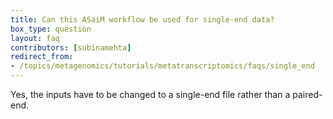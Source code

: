 ```yaml
---
title: Can this ASaiM workflow be used for single-end data?
box_type: question
layout: faq
contributors: [subinamehta]
redirect_from:
- /topics/metagenomics/tutorials/metatranscriptomics/faqs/single_end
---
```


Yes, the inputs have to be changed to a single-end file rather than a paired-end.


